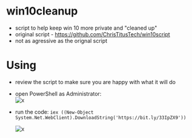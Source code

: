 # win10cleanup

- script to help keep win 10 more private and "cleaned up"
- original script - https://github.com/ChrisTitusTech/win10script
- not as agressive as the orignal script

# Using

- review the script to make sure you are happy with what it will do
- open PowerShell as Administrator:  
     ![x](https://github.com/deciacco/win10cleanup/blob/main/img/Screenshot%20-%201_16_2022%20,%204_56_58%20PM.png?raw=true)  

- run the code: `iex ((New-Object System.Net.WebClient).DownloadString('https://bit.ly/33IpZX9'))`  
     
     ![x](https://github.com/deciacco/win10cleanup/blob/main/img/Screenshot%20-%201_16_2022%20,%205_51_55%20PM.png?raw=true)